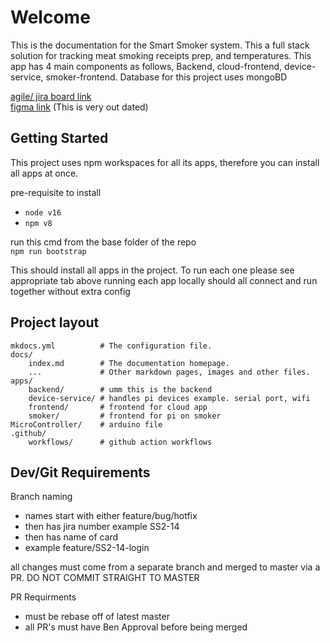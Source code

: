 # Welcome

This is the documentation for the Smart Smoker system. This a full stack solution for tracking meat smoking receipts prep, and temperatures. This app has 4 main components as follows, Backend, cloud-frontend, device-service, smoker-frontend. Database for this project uses mongoBD<br>

[agile/ jira board link](https://smartsmokerv2.atlassian.net/jira/software/projects/SS2/boards/1)<br>
[figma link](https://www.figma.com/file/CMoUqq5JztkckkR3bkKhRe/Smart-Smoker-v2-UI?type=design&node-id=4-0&mode=design&t=oSKKdeh8lHfDtact-0) (This is very out dated)
## Getting Started

This project uses npm workspaces for all its apps, therefore you can install all apps at once. <br>

pre-requisite to install

 * `node v16`
 * `npm v8`

run this cmd from the base folder of the repo <br>
`npm run bootstrap` 

This should install all apps in the project. To run each one please see appropriate tab above
running each app locally should all connect and run together without extra config

## Project layout

    mkdocs.yml          # The configuration file.
    docs/
        index.md        # The documentation homepage.
        ...             # Other markdown pages, images and other files.
    apps/
        backend/        # umm this is the backend
        device-service/ # handles pi devices example. serial port, wifi
        frontend/       # frontend for cloud app
        smoker/         # frontend for pi on smoker
    MicroController/    # arduino file
    .github/
        workflows/      # github action workflows


## Dev/Git Requirements

Branch naming
* names start with either feature/bug/hotfix
* then has jira number example SS2-14
* then has name of card
* example feature/SS2-14-login

all changes must come from a separate branch and merged to master via a PR. 
DO NOT COMMIT STRAIGHT TO MASTER

PR Requirments
* must be rebase off of latest master
* all PR's must have Ben Approval before being merged
